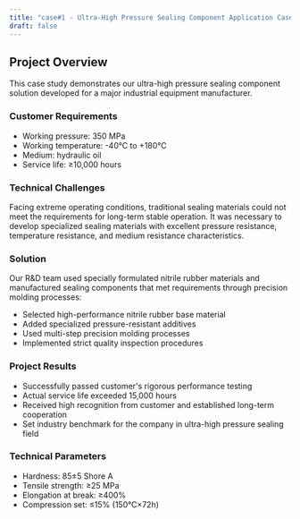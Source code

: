 ```yaml
---
title: "case#1 - Ultra-High Pressure Sealing Component Application Case"
draft: false
---
```


## Project Overview

This case study demonstrates our ultra-high pressure sealing component solution developed for a major industrial equipment manufacturer.

### Customer Requirements
- Working pressure: 350 MPa
- Working temperature: -40°C to +180°C
- Medium: hydraulic oil
- Service life: ≥10,000 hours

### Technical Challenges
Facing extreme operating conditions, traditional sealing materials could not meet the requirements for long-term stable operation. It was necessary to develop specialized sealing materials with excellent pressure resistance, temperature resistance, and medium resistance characteristics.

### Solution
Our R&D team used specially formulated nitrile rubber materials and manufactured sealing components that met requirements through precision molding processes:
- Selected high-performance nitrile rubber base material
- Added specialized pressure-resistant additives
- Used multi-step precision molding processes
- Implemented strict quality inspection procedures

### Project Results
- Successfully passed customer's rigorous performance testing
- Actual service life exceeded 15,000 hours
- Received high recognition from customer and established long-term cooperation
- Set industry benchmark for the company in ultra-high pressure sealing field

### Technical Parameters
- Hardness: 85±5 Shore A
- Tensile strength: ≥25 MPa
- Elongation at break: ≥400%
- Compression set: ≤15% (150°C×72h)
